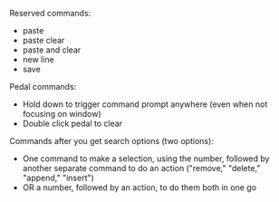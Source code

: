 Reserved commands:
* paste
* paste clear
* paste and clear
* new line
* save

Pedal commands:
* Hold down to trigger command prompt anywhere (even when not focusing on window)
* Double click pedal to clear

Commands after you get search options (two options):
* One command to make a selection, using the number, followed by another separate command to do an action ("remove," "delete," "append," "insert")
* OR a number, followed by an action, to do them both in one go
